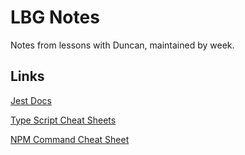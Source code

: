 # LBG Notes
Notes from lessons with Duncan, maintained by week. 

## Links
[Jest Docs](https://jestjs.io/docs/snapshot-testing#)

[Type Script Cheat Sheets](https://www.typescriptlang.org/cheatsheets/)

[NPM Command Cheat Sheet](https://devhints.io/npm)